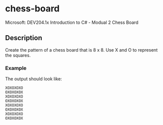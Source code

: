 # chess-board
 Microsoft: DEV204.1x Introduction to C# - Modual 2 Chess Board
## Description
Create the pattern of a chess board that is 8 x 8. Use X and O to represent the squares.
### Example
The output should look like:
```
XOXOXOXO
OXOXOXOX
XOXOXOXO
OXOXOXOX
XOXOXOXO
OXOXOXOX
XOXOXOXO
OXOXOXOX
```
